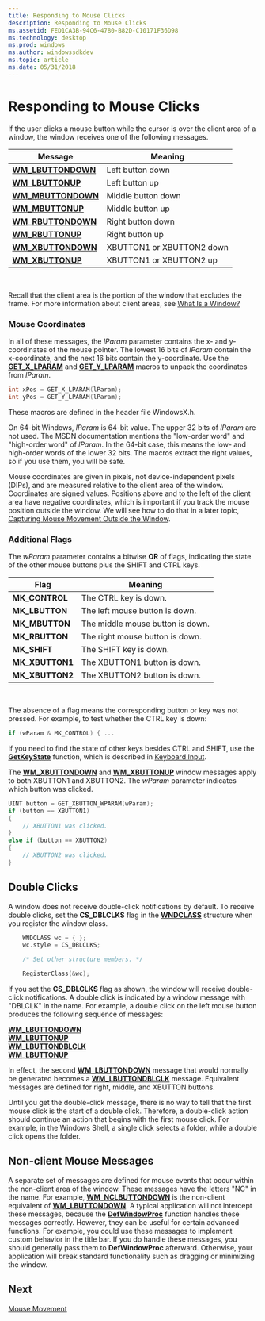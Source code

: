 ```yaml
---
title: Responding to Mouse Clicks
description: Responding to Mouse Clicks
ms.assetid: FED1CA3B-94C6-4780-B82D-C10171F36D98
ms.technology: desktop
ms.prod: windows
ms.author: windowssdkdev
ms.topic: article
ms.date: 05/31/2018
---
```


# Responding to Mouse Clicks

If the user clicks a mouse button while the cursor is over the client area of a window, the window receives one of the following messages.



| Message                                        | Meaning                   |
|------------------------------------------------|---------------------------|
| [**WM\_LBUTTONDOWN**](https://msdn.microsoft.com/library/windows/desktop/ms645607) | Left button down          |
| [**WM\_LBUTTONUP**](https://msdn.microsoft.com/library/windows/desktop/ms645608)     | Left button up            |
| [**WM\_MBUTTONDOWN**](https://msdn.microsoft.com/library/windows/desktop/ms645610) | Middle button down        |
| [**WM\_MBUTTONUP**](https://msdn.microsoft.com/library/windows/desktop/ms645611)     | Middle button up          |
| [**WM\_RBUTTONDOWN**](https://msdn.microsoft.com/library/windows/desktop/ms646242) | Right button down         |
| [**WM\_RBUTTONUP**](https://msdn.microsoft.com/library/windows/desktop/ms646243)     | Right button up           |
| [**WM\_XBUTTONDOWN**](https://msdn.microsoft.com/library/windows/desktop/ms646245) | XBUTTON1 or XBUTTON2 down |
| [**WM\_XBUTTONUP**](https://msdn.microsoft.com/library/windows/desktop/ms646246)     | XBUTTON1 or XBUTTON2 up   |



 

Recall that the client area is the portion of the window that excludes the frame. For more information about client areas, see [What Is a Window?](what-is-a-window-.md)

### Mouse Coordinates

In all of these messages, the *lParam* parameter contains the x- and y-coordinates of the mouse pointer. The lowest 16 bits of *lParam* contain the x-coordinate, and the next 16 bits contain the y-coordinate. Use the [**GET\_X\_LPARAM**](https://msdn.microsoft.com/library/windows/desktop/ms632654) and [**GET\_Y\_LPARAM**](https://msdn.microsoft.com/library/windows/desktop/ms632655) macros to unpack the coordinates from *lParam*.


```C++
int xPos = GET_X_LPARAM(lParam); 
int yPos = GET_Y_LPARAM(lParam);
```



These macros are defined in the header file WindowsX.h.

On 64-bit Windows, *lParam* is 64-bit value. The upper 32 bits of *lParam* are not used. The MSDN documentation mentions the "low-order word" and "high-order word" of *lParam*. In the 64-bit case, this means the low- and high-order words of the lower 32 bits. The macros extract the right values, so if you use them, you will be safe.

Mouse coordinates are given in pixels, not device-independent pixels (DIPs), and are measured relative to the client area of the window. Coordinates are signed values. Positions above and to the left of the client area have negative coordinates, which is important if you track the mouse position outside the window. We will see how to do that in a later topic, [Capturing Mouse Movement Outside the Window](mouse-movement.md).

### Additional Flags

The *wParam* parameter contains a bitwise **OR** of flags, indicating the state of the other mouse buttons plus the SHIFT and CTRL keys.



| Flag             | Meaning                          |
|------------------|----------------------------------|
| **MK\_CONTROL**  | The CTRL key is down.            |
| **MK\_LBUTTON**  | The left mouse button is down.   |
| **MK\_MBUTTON**  | The middle mouse button is down. |
| **MK\_RBUTTON**  | The right mouse button is down.  |
| **MK\_SHIFT**    | The SHIFT key is down.           |
| **MK\_XBUTTON1** | The XBUTTON1 button is down.     |
| **MK\_XBUTTON2** | The XBUTTON2 button is down.     |



 

The absence of a flag means the corresponding button or key was not pressed. For example, to test whether the CTRL key is down:


```C++
if (wParam & MK_CONTROL) { ...
```



If you need to find the state of other keys besides CTRL and SHIFT, use the [**GetKeyState**](https://msdn.microsoft.com/library/windows/desktop/ms646301) function, which is described in [Keyboard Input](keyboard-input.md).

The [**WM\_XBUTTONDOWN**](https://msdn.microsoft.com/library/windows/desktop/ms646245) and [**WM\_XBUTTONUP**](https://msdn.microsoft.com/library/windows/desktop/ms646246) window messages apply to both XBUTTON1 and XBUTTON2. The *wParam* parameter indicates which button was clicked.


```C++
UINT button = GET_XBUTTON_WPARAM(wParam);  
if (button == XBUTTON1)
{
    // XBUTTON1 was clicked.
}
else if (button == XBUTTON2)
{
    // XBUTTON2 was clicked.
}
```



## Double Clicks

A window does not receive double-click notifications by default. To receive double clicks, set the **CS\_DBLCLKS** flag in the [**WNDCLASS**](https://msdn.microsoft.com/library/windows/desktop/ms633576) structure when you register the window class.


```C++
    WNDCLASS wc = { };
    wc.style = CS_DBLCLKS;

    /* Set other structure members. */

    RegisterClass(&wc);

```



If you set the **CS\_DBLCLKS** flag as shown, the window will receive double-click notifications. A double click is indicated by a window message with "DBLCLK" in the name. For example, a double click on the left mouse button produces the following sequence of messages:

<dl>

[**WM\_LBUTTONDOWN**](https://msdn.microsoft.com/library/windows/desktop/ms645607)  
[**WM\_LBUTTONUP**](https://msdn.microsoft.com/library/windows/desktop/ms645608)  
[**WM\_LBUTTONDBLCLK**](https://msdn.microsoft.com/library/windows/desktop/ms645606)  
[**WM\_LBUTTONUP**](https://msdn.microsoft.com/library/windows/desktop/ms645608)  
</dl>

In effect, the second [**WM\_LBUTTONDOWN**](https://msdn.microsoft.com/library/windows/desktop/ms645607) message that would normally be generated becomes a [**WM\_LBUTTONDBLCLK**](https://msdn.microsoft.com/library/windows/desktop/ms645606) message. Equivalent messages are defined for right, middle, and XBUTTON buttons.

Until you get the double-click message, there is no way to tell that the first mouse click is the start of a double click. Therefore, a double-click action should continue an action that begins with the first mouse click. For example, in the Windows Shell, a single click selects a folder, while a double click opens the folder.

## Non-client Mouse Messages

A separate set of messages are defined for mouse events that occur within the non-client area of the window. These messages have the letters "NC" in the name. For example, [**WM\_NCLBUTTONDOWN**](https://msdn.microsoft.com/library/windows/desktop/ms645620) is the non-client equivalent of [**WM\_LBUTTONDOWN**](https://msdn.microsoft.com/library/windows/desktop/ms645607). A typical application will not intercept these messages, because the [**DefWindowProc**](https://msdn.microsoft.com/library/windows/desktop/ms633572) function handles these messages correctly. However, they can be useful for certain advanced functions. For example, you could use these messages to implement custom behavior in the title bar. If you do handle these messages, you should generally pass them to **DefWindowProc** afterward. Otherwise, your application will break standard functionality such as dragging or minimizing the window.

## Next

[Mouse Movement](mouse-movement.md)

 

 





